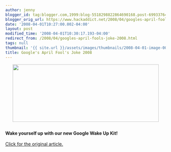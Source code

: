 ```yaml
---
author: jenny
blogger_id: tag:blogger.com,1999:blog-5518298822864690168.post-6993376429325107938
blogger_orig_url: https://www.hackaddict.net/2008/04/googles-april-fools-joke-2008.html
date: '2008-04-01T10:27:00.002-04:00'
layout: post
modified_time: '2008-04-01T10:30:17.193-04:00'
redirect_from: /2008/04/googles-april-fools-joke-2008.html
tags: null
thumbnail: '{{ site.url }}/assets/images/thumbnails/2008-04-01-image-0000.png'
title: Google's April Fool's Joke 2008
---
```


<img alt="" border="0" id="BLOGGER_PHOTO_ID_5184283656345361826" src="{{ site.url }}/assets/images/posts/2008-04-01-image-0000.png" style="margin: 0px auto 10px; display: block; text-align: center;  width: 459px; height: 181px;"/><br/>
<b>Wake yourself up with our new Google Wake Up Kit!</b><br/>
<br/><a href="http://www.google.com/googlecalendar/new_wakeup.html">Click for the original article.<br/></a>
